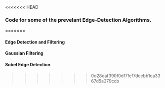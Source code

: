 <<<<<<< HEAD
### Code for some of the prevelant Edge-Detection Algorithms.
=======
#### Edge Detection and Filtering

#### Gaussian Filtering

#### Sobel Edge Detection

>>>>>>> 0d28eaf390f0df7fef7dcebb1ca3367d5a379ccb
